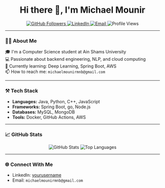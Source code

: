 <h1 align="center">Hi there 👋, I'm Michael Mounir</h1>

<p align="center">
  <a href="https://github.com/michaelmounir12">
    <img src="https://img.shields.io/github/followers/michaelmounir12?label=Follow&style=social" alt="GitHub Followers">
  </a>
  <a href="https://www.linkedin.com/in/michael-william-073092252">
    <img src="https://img.shields.io/badge/LinkedIn-blue?logo=linkedin&style=flat&logoColor=white" alt="LinkedIn">
  </a>
  <a href="mailto:michaelmounirmnb@gmail.com">
    <img src="https://img.shields.io/badge/Email-D14836?style=flat&logo=gmail&logoColor=white" alt="Email">
  </a>
  <img src="https://komarev.com/ghpvc/?username=michaelmounir12&color=blue&style=flat" alt="Profile Views">
</p>

---

### 🧑‍💻 About Me

🎓 I'm a Computer Science student at Ain Shams University  
💻 Passionate about backend engineering, NLP, and cloud computing  
🌱 Currently learning: Deep Learning, Spring Boot, AWS  
📫 How to reach me: `michaelmounirmnb@gmail.com`

---

### ⚒️ Tech Stack

- **Languages:** Java, Python, C++, JavaScript  
- **Frameworks:** Spring Boot, go, Node.js  
- **Databases:**  MySQL, MongoDB  
- **Tools:** Docker, GitHub Actions, AWS

---

### 📈 GitHub Stats

<p align="center">
  <img src="https://github-readme-stats.vercel.app/api?username=michaelmounir12&show_icons=true&theme=tokyonight" alt="GitHub Stats" />
  <img src="https://github-readme-stats.vercel.app/api/top-langs/?username=michaelmounir12&layout=compact&theme=tokyonight" alt="Top Languages" />
</p>

---



### 🌐 Connect With Me

- LinkedIn: [yourusername](linkedin.com/in/michael-william-073092252/)  
- Email: `michaelmounirmnb@gmail.com`  


